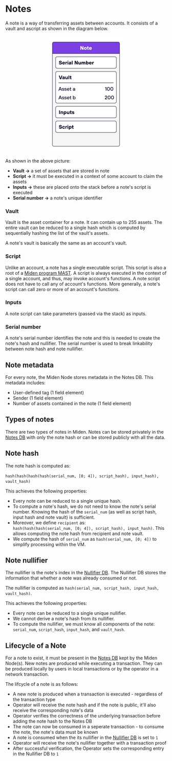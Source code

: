 # Notes
A note is a way of transferring assets between accounts. It consists of a vault and ascript as shown in the diagram below.

<p align="center">
    <img src="../diagrams/architecture/note/Note.png">
</p>

As shown in the above picture:
* **Vault &rarr;** a set of assets that are stored in note
* **Script &rarr;** it must be executed in a context of some account to claim the assets
* **Inputs &rarr;** these are placed onto the stack before a note's script is executed
* **Serial number &rarr;** a note's unique identifier

### Vault
Vault is the asset container for a note. It can contain up to 255 assets. The entire vault can be reduced to a single hash which is computed by sequentially hashing the list of the vault's assets.

A note's vault is basically the same as an account's vault.

### Script
Unlike an account, a note has a single executable script. This script is also a root of a [Miden program MAST](https://0xpolygonmiden.github.io/miden-vm/user_docs/assembly/main.html). A script is always executed in the context of a single account, and thus, may invoke account's functions. A note script does not have to call any of account's functions. More generally, a note's script can call zero or more of an account's functions.

### Inputs
A note script can take parameters (passed via the stack) as inputs.

### Serial number
A note's serial number identifies the note and this is needed to create the note's hash and nullifier. The serial number is used to break linkability between note hash and note nullifier.

## Note metadata
For every note, the Miden Node stores metadata in the Notes DB. This metadata includes: 
* User-defined tag (1 field element)
* Sender (1 field element)
* Number of assets contained in the note (1 field element)

## Types of notes
There are two types of notes in Miden. Notes can be stored privately in the [Notes DB](https://0xpolygonmiden.github.io/miden-base/architecture/state.html#notes-database) with only the note hash or can be stored publicly with all the data.

## Note hash
The note hash is computed as: 

`hash(hash(hash(hash(serial_num, [0; 4]), script_hash), input_hash), vault_hash)`

This achieves the following properties:
- Every note can be reduced to a single unique hash.
- To compute a note's hash, we do not need to know the note's serial number. Knowing the hash
    of the `serial_num` (as well as script hash, input hash and note vault) is sufficient.
- Moreover, we define `recipient` as: \
    `hash(hash(hash(serial_num, [0; 4]), script_hash), input_hash)`. This allows computing the note hash from recipient and note vault.
- We compute the hash of `serial_num` as `hash(serial_num, [0; 4])` to simplify processing within
the VM.

## Note nullifier
The nullifier is the note's index in the [Nullifier DB](https://0xpolygonmiden.github.io/miden-base/architecture/state.html#nullifier-database). The Nullifier DB stores the information that whether a note was already consumed or not. 

The nullifier is computed as `hash(serial_num, script_hash, input_hash, vault_hash)`.

This achieves the following properties:
- Every note can be reduced to a single unique nullifier.
- We cannot derive a note's hash from its nullifier.
- To compute the nullifier, we must know all components of the note: `serial_num`, `script_hash`, `input_hash`, and `vault_hash`.

## Lifecycle of a Note
For a note to exist, it must be present in the [Notes DB](https://0xpolygonmiden.github.io/miden-base/architecture/state.html#notes-database) kept by the Miden Node(s). New notes are produced while executing a transaction. They can be produced locally by users in local transactions or by the operator in a network transaction.

The lifcycle of a note is as follows:
* A new note is produced when a transaction is executed - regardless of the transaction type
* Operator will receive the note hash and if the note is public, it'll also receive the corresponding note's data
* Operator verifies the correctness of the underlying transaction before adding the note hash to the Notes DB
* The note can now be consumed in a seperate transaction - to consume the note, the note's data must be known
* A note is consumed when the its nullifier in the [Nullifier DB](https://0xpolygonmiden.github.io/miden-base/architecture/state.html#nullifier-database) is set to `1`
* Operator will receive the note's nullifier together with a transaction proof 
* After successful verification, the Operator sets the corresponding entry in the Nullifier DB to `1`
